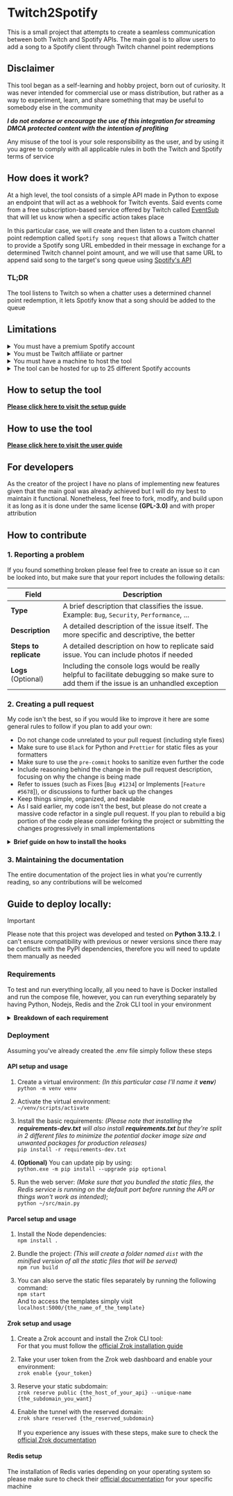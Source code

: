 # Twitch2Spotify
This is a small project that attempts to create a seamless communication between both Twitch and Spotify APIs. The main goal is to allow users to add a song to a Spotify client through Twitch channel point redemptions

## Disclaimer
This tool began as a self-learning and hobby project, born out of curiosity. It was never intended for commercial use or mass distribution, but rather as a way to experiment, learn, and share something that may be useful to somebody else in the community

***I do not endorse or encourage the use of this integration for streaming DMCA protected content with the intention of profiting***

Any misuse of the tool is your sole responsibility as the user, and by using it you agree to comply with all applicable rules in both the Twitch and Spotify terms of service

## How does it work?
At a high level, the tool consists of a simple API made in Python to expose an endpoint that will act as a webhook for Twitch events. Said events come from a free subscription-based service offered by Twitch called [EventSub](https://dev.twitch.tv/docs/eventsub/) that will let us know when a specific action takes place

In this particular case, we will create and then listen to a custom channel point redemption called `Spotify song request` that allows a Twitch chatter to provide a Spotify song URL embedded in their message in exchange for a determined Twitch channel point amount, and we will use that same URL to append said song to the target's song queue using [Spotify's API](https://developer.spotify.com/documentation/web-api)

### TL;DR
The tool listens to Twitch so when a chatter uses a determined channel point redemption, it lets Spotify know that a song should be added to the queue

## Limitations
<details>
<summary>You must have a premium Spotify account</summary>

The free Spotify plan is subject to multiple restrictions that will interfere with the tool, this is why a premium subscription is needed. However, please note that any premium plan will work. You can find more details about the plans in the [official Spotify plans page](https://www.spotify.com/co-en/premium/)
</details>
<details>
<summary>You must be Twitch affiliate or partner</summary>

In the current state of the project we use channel point redemptions to allow chatters to send in their song requests, and in order to be able to have access to channel points in your channel you must be at least a Twitch affiliate. In case you're not familiar with the program, please visit the official Twitch article on [How to become an affiliate](https://help.twitch.tv/s/article/joining-the-affiliate-program) that will walk you through the requirements and steps to become one
</details>
<details>
<summary>You must have a machine to host the tool</summary>

It can be in your own PC or on a server but the tool needs somewhere to run. To make this process more user-friendly the project was developed with [Docker](https://www.docker.com/) in mind, so it can be easy to host regardless of the platform and operating system you're working on
</details>
<details>
<summary>The tool can be hosted for up to 25 different Spotify accounts</summary>

Given that the project revolves around self-hosting, our tool will use the [development quota mode](https://developer.spotify.com/documentation/web-api/concepts/quota-modes) that Spotify offers, which allows up to 25 unique Spotify accounts to use the tool simultaneously.

It is possible to increase said limit but you would have to apply for the extended mode following Spotify's guidelines and since this is out of the project's scope and it's subject to changes, it will not be explained in this guide
</details>

## How to setup the tool

[**Please click here to visit the setup guide**](docs/setup_guide.md)

## How to use the tool

[**Please click here to visit the user guide**](docs/usage_guide.md)

## For developers

As the creator of the project I have no plans of implementing new features given that the main goal was already achieved but I will do my best to maintain it functional. Nonetheless, feel free to fork, modify, and build upon it as long as it is done under the same license **(GPL-3.0)** and with proper attribution

## How to contribute

### 1. Reporting a problem
If you found something broken please feel free to create an issue so it can be looked into, but make sure that your report includes the following details:

|Field|Description|
|-|-|
|**Type**|A brief description that classifies the issue. Example: `Bug`, `Security`, `Performance`, ...|
|**Description**|A detailed description of the issue itself. The more specific and descriptive, the better|
|**Steps to replicate**|A detailed description on how to replicate said issue. You can include photos if needed|
|**Logs** (Optional)|Including the console logs would be really helpful to facilitate debugging so make sure to add them if the issue is an unhandled exception|

### 2. Creating a pull request

My code isn't the best, so if you would like to improve it here are some general rules to follow if you plan to add your own:

- Do not change code unrelated to your pull request (including style fixes)
- Make sure to use `Black` for Python and `Prettier` for static files as your formatters
- Make sure to use the `pre-commit` hooks to sanitize even further the code
- Include reasoning behind the change in the pull request description, focusing on why the change is being made
- Refer to issues (such as Fixes [`Bug #1234`] or Implements [`Feature #5678`]), or discussions to further back up the changes
- Keep things simple, organized, and readable
- As I said earlier, my code isn't the best, but please do not create a massive code refactor in a single pull request. If you plan to rebuild a big portion of the code please consider forking the project or submitting the changes progressively in small implementations

<details>
<summary><b>Brief guide on how to install the hooks</b></summary>

If you plan on editing and contributing code, it is highly recommended to use the pre-commit hooks. This is particularly useful to ensure a consistent code style, making it more readable and maintainable:

1. Install pre-commit so the linting hooks can be executed before submitting changes to the repo. \
`pre-commit install`

2. Update the hooks to their latest version to ensure compatibility:\
`pre-commit autoupdate`

3. **(Optional)** Once you've made any changes, you can simply use `git add .` to stage the changes and then you can manually run the hooks by using:\
`pre-commit run --all-files`
</details>

### 3. Maintaining the documentation

The entire documentation of the project lies in what you're currently reading, so any contributions will be welcomed

## Guide to deploy locally:
> [!IMPORTANT]
> Please note that this project was developed and tested on **Python 3.13.2**. I can't ensure compatibility with previous or newer versions since there may be conflicts with the PyPI dependencies, therefore you will need to update them manually as needed

### Requirements
To test and run everything locally, all you need to have is Docker installed and run the compose file, however, you can run everything separately by having Python, Nodejs, Redis and the Zrok CLI tool in your environment

<details>
<summary><b>Breakdown of each requirement</b></summary>

|Requirement|Usage|
|-|-|
|Python|Both the webhook and the web server are implemented in Python using the FastAPI framework and Uvicorn respectively|
|Nodejs|To facilitate the usage of the tool, the web server provides a simple UI using Jinja2 templates. Said templates are a combination of basic HTML, CSS and JS static files and in order to improve performance the project uses Parcel to bundle the static files|
|Redis|We use Redis as a temporary resilient storage of data such as access tokens and to cache the events we receive, allowing us to identify duplicates|
|Zrok|This tool is completely optional but highly recommended given that it provides you with a free static URL that is exposed to the internet that will act as an entry point to allow communication through the HTTPS protocol with the webhook through a web tunnel
</details>

### Deployment
Assuming you've already created the .env file simply follow these steps

#### API setup and usage

1. Create a virtual environment: *(In this particular case I'll name it **venv**)*\
`python -m venv venv`

2. Activate the virtual environment:\
`~/venv/scripts/activate`

3. Install the basic requirements: *(Please note that installing the **requirements-dev.txt** will also install **requirements.txt** but they're split in 2 different files to minimize the potential docker image size and unwanted packages for production releases)*\
`pip install -r requirements-dev.txt`

4. **(Optional)** You can update pip by using:\
`python.exe -m pip install --upgrade pip optional`

5. Run the web server: *(Make sure that you bundled the static files, the Redis service is running on the default port before running the API or things won't work as intended)*;\
`python ~/src/main.py`

#### Parcel setup and usage
1. Install the Node dependencies:\
`npm install .`

2. Bundle the project: *(This will create a folder named `dist` with the minified version of all the static files that will be served)*\
`npm run build`

3. You can also serve the static files separately by running the following command:\
`npm start`\
And to access the templates simply visit `localhost:5000/{the_name_of_the_template}`

#### Zrok setup and usage
1. Create a Zrok account and install the Zrok CLI tool:\
For that you must follow the [official Zrok installation guide](https://docs.zrok.io/docs/guides/install/)

2. Take your user token from the Zrok web dashboard and enable your environment:\
`zrok enable {your_token}`

3. Reserve your static subdomain:\
`zrok reserve public {the_host_of_your_api} --unique-name {the_subdomain_you_want}`

4. Enable the tunnel with the reserved domain:\
`zrok share reserved {the_reserved_subdomain}`\
\
If you experience any issues with these steps, make sure to check the [official Zrok documentation](https://docs.zrok.io/docs/getting-started)

#### Redis setup
The installation of Redis varies depending on your operating system so please make sure to check their [official documentation](https://redis.io/docs/latest/operate/oss_and_stack/install/) for your specific machine

